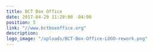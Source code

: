 ```yaml
---
title: BCT Box Office
date: 2017-04-29 11:29:00 -04:00
position: 5
link: "//www.bctboxoffice.org"
description: 
logo_image: "/uploads/BCT-Box-Office-LOGO-rework.png"
---
```


